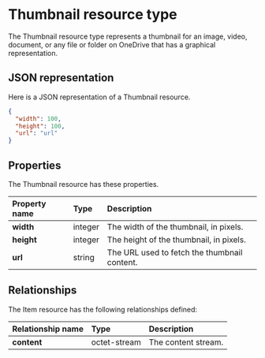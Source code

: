 # Thumbnail resource type
The Thumbnail resource type represents a thumbnail for an image, video, document, or any file or folder on OneDrive that
has a graphical representation.

## JSON representation

Here is a JSON representation of a Thumbnail resource.

<!-- { "blockType": "resource", "@odata.type": "oneDrive.thumbnail" } -->
```json
{
  "width": 100,
  "height": 100,
  "url": "url"
}
```
## Properties
The Thumbnail resource has these properties.

| Property name | Type    | Description                                  |
|:--------------|:--------|:---------------------------------------------|
| **width**     | integer | The width of the thumbnail, in pixels.       |
| **height**    | integer | The height of the thumbnail, in pixels.      |
| **url**       | string  | The URL used to fetch the thumbnail content. |


## Relationships

The Item resource has the following relationships defined:

| Relationship name | Type         | Description         |
|:------------------|:-------------|:--------------------|
| **content**       | octet-stream | The content stream. |

<!-- {
  "type": "#page.annotation",
  "description": "Thumbnail resource represents a single thumbnail for an item.",
  "section": "documentation"
} -->
